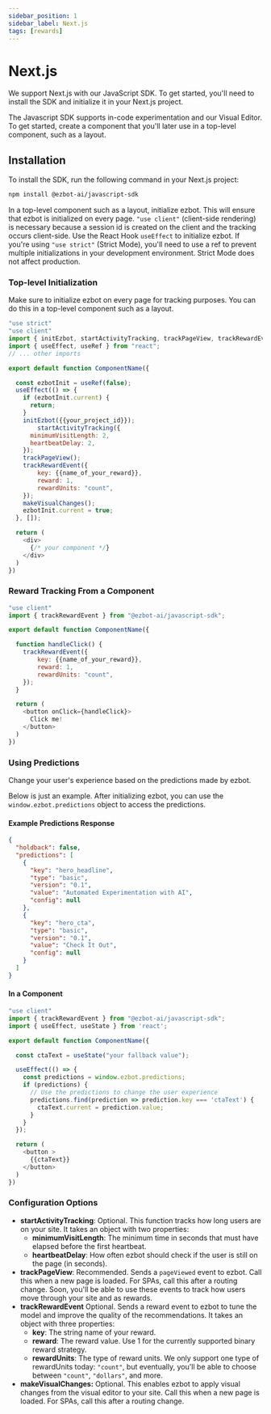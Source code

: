 ```yaml
---
sidebar_position: 1
sidebar_label: Next.js
tags: [rewards]
---
```


# Next.js

We support Next.js with our JavaScript SDK. To get started, you'll need to install the SDK and initialize it in your Next.js project.

The Javascript SDK supports in-code experimentation and our Visual Editor. To get started, create a component that you'll later use in a top-level component, such as a layout.

## Installation

To install the SDK, run the following command in your Next.js project:

```bash
npm install @ezbot-ai/javascript-sdk
```

In a top-level component such as a layout, initialize ezbot. This will ensure that ezbot is initialized on every page. `"use client"` (client-side rendering) is necessary because a session id is created on the client and the tracking occurs client-side. Use the React Hook `useEffect` to initialize ezbot. If you're using `"use strict"` (Strict Mode), you'll need to use a ref to prevent multiple initializations in your development environment. Strict Mode does not affect production.

### Top-level Initialization

Make sure to initialize ezbot on every page for tracking purposes. You can do this in a top-level component such as a layout.

```js
"use strict"
"use client"
import { initEzbot, startActivityTracking, trackPageView, trackRewardEvent, makeVisualChanges } from "@ezbot-ai/javascript-sdk";
import { useEffect, useRef } from "react";
// ... other imports

export default function ComponentName({

  const ezbotInit = useRef(false);
  useEffect(() => {
    if (ezbotInit.current) {
      return;
    }
    initEzbot({{your_project_id}});
        startActivityTracking({
      minimumVisitLength: 2,
      heartbeatDelay: 2,
    });
    trackPageView();
    trackRewardEvent({
        key: {{name_of_your_reward}},
        reward: 1,
        rewardUnits: "count",
    });
    makeVisualChanges();
    ezbotInit.current = true;
  }, []);

  return (
    <div>
      {/* your component */}
    </div>
  )
})
```

### Reward Tracking From a Component

```js
"use client"
import { trackRewardEvent } from "@ezbot-ai/javascript-sdk";

export default function ComponentName({

  function handleClick() {
    trackRewardEvent({
        key: {{name_of_your_reward}},
        reward: 1,
        rewardUnits: "count",
    });
  }

  return (
    <button onClick={handleClick}>
      Click me!
    </button>
  )
})
```

### Using Predictions

Change your user's experience based on the predictions made by ezbot.

Below is just an example. After initializing ezbot, you can use the `window.ezbot.predictions` object to access the predictions.

#### Example Predictions Response

```json
{
  "holdback": false,
  "predictions": [
    {
      "key": "hero_headline",
      "type": "basic",
      "version": "0.1",
      "value": "Automated Experimentation with AI",
      "config": null
    },
    {
      "key": "hero_cta",
      "type": "basic",
      "version": "0.1",
      "value": "Check It Out",
      "config": null
    }
  ]
}
```

#### In a Component

```js
"use client"
import { trackRewardEvent } from "@ezbot-ai/javascript-sdk";
import { useEffect, useState } from 'react';

export default function ComponentName({

  const ctaText = useState("your fallback value");

  useEffect(() => {
    const predictions = window.ezbot.predictions;
    if (predictions) {
      // Use the predictions to change the user experience
      predictions.find(prediction => prediction.key === 'ctaText') {
        ctaText.current = prediction.value;
      }
    }
  });

  return (
    <button >
      {{ctaText}}
    </button>
  )
})
```

### Configuration Options

- **startActivityTracking**: Optional. This function tracks how long users are on your site. It takes an object with two properties:
  - **minimumVisitLength**: The minimum time in seconds that must have elapsed before the first heartbeat.
  - **heartbeatDelay**: How often ezbot should check if the user is still on the page (in seconds).
- **trackPageView**: Recommended. Sends a `pageViewed` event to ezbot. Call this when a new page is loaded. For SPAs, call this after a routing change. Soon, you'll be able to use these events to track how users move through your site and as rewards.
- **trackRewardEvent** Optional. Sends a reward event to ezbot to tune the model and improve the quality of the recommendations. It takes an object with three properties:
  - **key**: The string name of your reward.
  - **reward**: The reward value. Use 1 for the currently supported binary reward strategy.
  - **rewardUnits**: The type of reward units. We only support one type of rewardUnits today: `"count"`, but eventually, you'll be able to choose between `"count"`, `"dollars"`, and more.
- **makeVisualChanges:** Optional. This enables ezbot to apply visual changes from the visual editor to your site. Call this when a new page is loaded. For SPAs, call this after a routing change.
